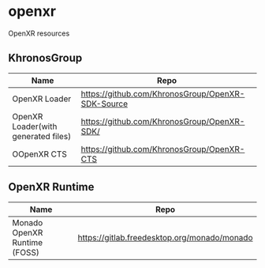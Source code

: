 # openxr
OpenXR resources

## KhronosGroup

| Name  | Repo|
| ------------- | ------------- |
| OpenXR Loader  |  https://github.com/KhronosGroup/OpenXR-SDK-Source  |
| OpenXR Loader(with generated files)  |  https://github.com/KhronosGroup/OpenXR-SDK/ |
| OOpenXR CTS | https://github.com/KhronosGroup/OpenXR-CTS| 

## OpenXR Runtime

| Name  | Repo|
| ------------- | ------------- |
|Monado OpenXR Runtime (FOSS) |https://gitlab.freedesktop.org/monado/monado|
